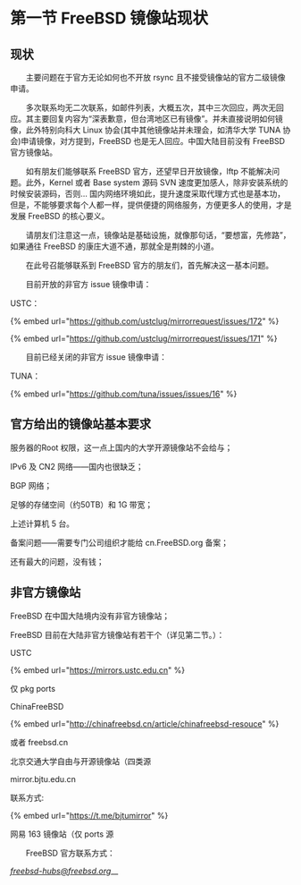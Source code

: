 # 第一节 FreeBSD 镜像站现状

## 现状

　　主要问题在于官方无论如何也不开放 rsync 且不接受镜像站的官方二级镜像申请。

　　多次联系均无二次联系，如邮件列表，大概五次，其中三次回应，两次无回应。其主要回复内容为“深表歉意，但台湾地区已有镜像”。并未直接说明如何镜像，此外特别向科大 Linux 协会(其中其他镜像站并未理会，如清华大学 TUNA 协会)申请镜像，对方提到，FreeBSD 也是无人回应。中国大陆目前没有 FreeBSD 官方镜像站。

　　如有朋友们能够联系 FreeBSD 官方，还望早日开放镜像，lftp 不能解决问题。此外，Kernel 或者 Base system 源码 SVN 速度更加感人，除非安装系统的时候安装源码，否则… 国内网络环境如此，提升速度采取代理方式也是基本功，但是，不能够要求每个人都一样，提供便捷的网络服务，方便更多人的使用，才是发展 FreeBSD 的核心要义。

　　请朋友们注意这一点，镜像站是基础设施，就像那句话，“要想富，先修路”，如果通往 FreeBSD 的康庄大道不通，那就全是荆棘的小道。

　　在此号召能够联系到 FreeBSD 官方的朋友们，首先解决这一基本问题。

　　目前开放的非官方 issue 镜像申请：

USTC：

{% embed url="https://github.com/ustclug/mirrorrequest/issues/172" %}

{% embed url="https://github.com/ustclug/mirrorrequest/issues/171" %}

　　目前已经关闭的非官方 issue 镜像申请：

TUNA：

{% embed url="https://github.com/tuna/issues/issues/16" %}

## 官方给出的镜像站基本要求

服务器的Root 权限，这一点上国内的大学开源镜像站不会给与；

IPv6 及 CN2 网络——国内也很缺乏；

BGP 网络；

足够的存储空间（约50TB）和 1G 带宽；

上述计算机 5 台。

备案问题——需要专门公司组织才能给 cn.FreeBSD.org 备案；

还有最大的问题，没有钱； 　

## 非官方镜像站

FreeBSD 在中国大陆境内没有非官方镜像站；

FreeBSD 目前在大陆非官方镜像站有若干个（详见第二节。）：

USTC

{% embed url="https://mirrors.ustc.edu.cn" %}

仅 pkg ports

ChinaFreeBSD

{% embed url="http://chinafreebsd.cn/article/chinafreebsd-resouce" %}

或者 freebsd.cn

北京交通大学自由与开源镜像站（四类源

mirror.bjtu.edu.cn

联系方式:

{% embed url="https://t.me/bjtumirror" %}

网易 163 镜像站（仅 ports 源

　　FreeBSD 官方联系方式：

[_freebsd-hubs@freebsd.org_](mailto:freebsd-hubs@freebsd.org)__
